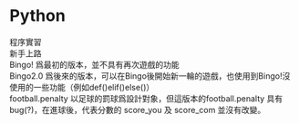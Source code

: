 # Python
程序實習  
新手上路  
Bingo! 爲最初的版本，並不具有再次遊戲的功能  
Bingo2.0 爲後來的版本，可以在Bingo後開始新一輪的遊戲，也使用到Bingo!沒使用的一些功能（例如def()elif()else()）  
football.penalty 以足球的罰球爲設計對象，但這版本的football.penalty 具有bug(?)，在進球後，代表分數的 score_you 及 score_com 並沒有改變。  
